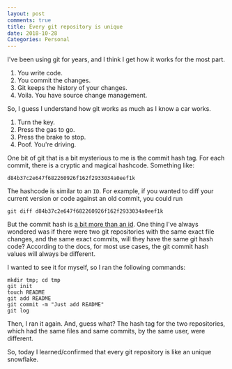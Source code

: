 ```yaml
---
layout: post
comments: true
title: Every git repository is unique
date: 2018-10-28
Categories: Personal
---
```


I've been using git for years, and I think I get how it works for the most part. 

1. You write code. 
2. You commit the changes. 
3. Git keeps the history of your changes. 
4. Voila. You have source change management.

So, I guess I understand how git works as much as I know a car works. 

1. Turn the key.
2. Press the gas to go. 
3. Press the brake to stop.
4. Poof. You're driving. 

One bit of git that is a bit mysterious to me is the commit hash tag. For each commit, there is a cryptic and magical hashcode. Something like:

    d84b37c2e647f682260926f162f2933034a0eef1k
    
The hashcode is similar to an `ID`. For example, if you wanted to diff your current version or code against an old commit, you could run

    git diff d84b37c2e647f682260926f162f2933034a0eef1k

But the commit hash is [a bit more than an id](https://gist.github.com/masak/2415865). One thing I've always wondered was if there were two git repositories with the same exact file changes, and the same exact commits, will they have the same git hash code? According to the docs, for most use cases, the git commit hash values will always be different. 

I wanted to see it for myself, so I ran the following commands:

    mkdir tmp; cd tmp
    git init
    touch README
    git add README
    git commit -m "Just add README"
    git log

Then, I ran it again. And, guess what? The hash tag for the two repositories, which had the same files and same commits, by the same user, were different. 

So, today I learned/confirmed that every git repository is like an unique snowflake.
